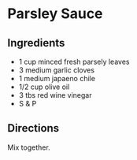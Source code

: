 # Parsley Sauce 

## Ingredients

- 1 cup minced fresh parsely leaves
- 3 medium garlic cloves
- 1 medium japaeno chile
- 1/2 cup olive oil
- 3 tbs red wine vinegar
- S & P

## Directions

Mix together.

